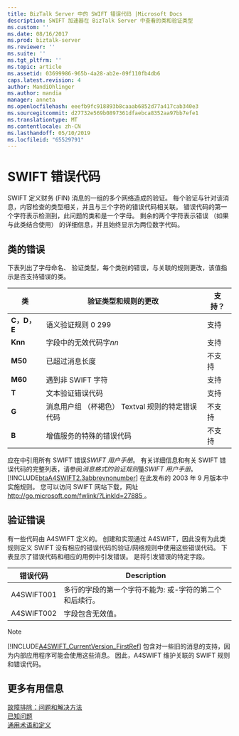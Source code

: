 ```yaml
---
title: BizTalk Server 中的 SWIFT 错误代码 |Microsoft Docs
description: SWIFT 加速器在 BizTalk Server 中查看的类和验证类型
ms.custom: ''
ms.date: 08/16/2017
ms.prod: biztalk-server
ms.reviewer: ''
ms.suite: ''
ms.tgt_pltfrm: ''
ms.topic: article
ms.assetid: 03699986-965b-4a28-ab2e-09f110fb4db6
caps.latest.revision: 4
author: MandiOhlinger
ms.author: mandia
manager: anneta
ms.openlocfilehash: eeefb9fc918893b8caaab6852d77a417cab340e3
ms.sourcegitcommit: d27732e569b0897361dfaebca8352aa97bb7efe1
ms.translationtype: MT
ms.contentlocale: zh-CN
ms.lasthandoff: 05/10/2019
ms.locfileid: "65529791"
---
```

# <a name="swift-error-codes"></a>SWIFT 错误代码
SWIFT 定义财务 (FIN) 消息的一组的多个网络造成的验证。 每个验证与针对该消息，内容检查的类型相关，并且与三个字符的错误代码相关联。 错误代码的第一个字符表示检测到，此问题的类和是一个字母。 剩余的两个字符表示错误 （如果与此类结合使用） 的详细信息，并且始终显示为两位数字代码。  

## <a name="class-of-errors"></a>类的错误  
 下表列出了字母命名、 验证类型，每个类别的错误，与关联的规则更改，该值指示是否支持错误的类。  
  
|类|验证类型和规则的更改|支持？|  
|-----------|-------------------------------------|----------------|  
|**C，D，E**|语义验证规则 0 299|支持|  
|**Knn**|字段中的无效代码字*nn*|支持|  
|**M50**|已超过消息长度|不支持|  
|**M60**|遇到非 SWIFT 字符|支持|  
|**T**|文本验证错误代码|支持|  
|**G**|消息用户组 （杯褐色） Textval 规则的特定错误代码|不支持|  
|**B**|增值服务的特殊的错误代码|不支持|  
  
 应在中引用所有 SWIFT 错误*SWIFT 用户手册*。 有关详细信息和有关 SWIFT 错误代码的完整列表，请参阅*消息格式的验证规则*量*SWIFT 用户手册*。 [!INCLUDE[btaA4SWIFT2.3abbrevnonumber](../../includes/btaa4swift2-3abbrevnonumber-md.md)] 在此发布的 2003 年 9 月版本中实施规则。 您可以访问 SWIFT 网站下载，网址[ http://go.microsoft.com/fwlink/?LinkId=27885 ](http://go.microsoft.com/fwlink/?LinkId=27885)。  

## <a name="validation-errors"></a>验证错误  
 有一些代码由 A4SWIFT 定义的。 创建和实现通过 A4SWIFT，因此没有为此类规则定义 SWIFT 没有相应的错误代码的验证/网络规则中使用这些错误代码。 下表显示了错误代码和相应的用例中引发错误。 是将引发错误的特定字段。  
  
|错误代码|Description|  
|----------------|-----------------|  
|A4SWIFT001|多行的字段的第一个字符不能为: 或-字符的第二个和后续行。|  
|A4SWIFT002|字段包含无效值。|  
  
> [!NOTE]
>  [!INCLUDE[A4SWIFT_CurrentVersion_FirstRef](../../includes/a4swift-currentversion-firstref-md.md)] 包含对一些旧的消息的支持，因为内部应用程序可能会使用这些消息。 因此，A4SWIFT 维护关联的 SWIFT 规则和错误代码。

## <a name="more-good-info"></a>更多有用信息
[故障排除：问题和解决方法](troubleshooting-issues-and-resolutions1.md)  
[已知问题](known-issues5.md)  
[通用术语和定义](glossary6.md)
